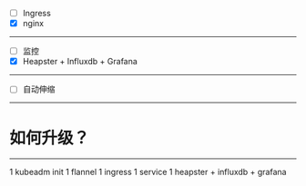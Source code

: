 
- [ ] Ingress
 - [x] nginx

---

- [ ] 监控
 - [x] Heapster + Influxdb + Grafana

---

- [ ] 自动伸缩

---

# 如何升级？

---

1 kubeadm init
1 flannel
1 ingress
1 service
1 heapster + influxdb + grafana 
